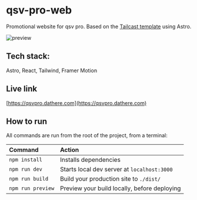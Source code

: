 # qsv-pro-web

Promotional website for qsv pro. Based on the [Tailcast template](https://github.com/matt765/Tailcast) using Astro.

![preview](https://github.com/dathere/qsv-pro-web/assets/30333942/9480c277-7230-4bdf-a673-c36b65895870)

## Tech stack:

Astro, React, Tailwind, Framer Motion

## Live link

[https://qsvpro.dathere.com](https://qsvpro.dathere.com)

## How to run

All commands are run from the root of the project, from a terminal:

| Command           | Action                                       |
| :---------------- | :------------------------------------------- |
| `npm install`     | Installs dependencies                        |
| `npm run dev`     | Starts local dev server at `localhost:3000`  |
| `npm run build`   | Build your production site to `./dist/`      |
| `npm run preview` | Preview your build locally, before deploying |
